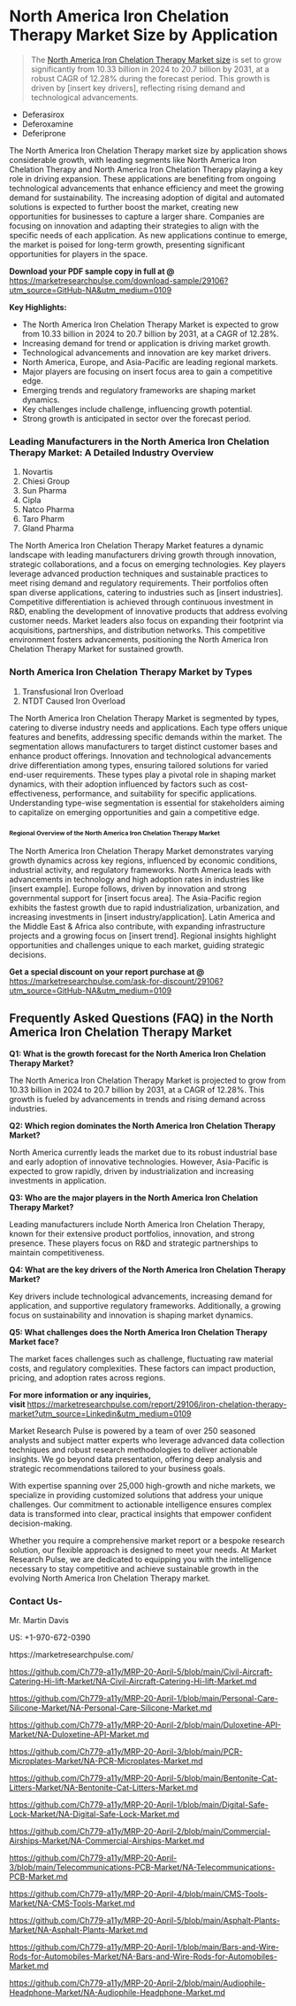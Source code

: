 <h1>North America Iron Chelation Therapy Market&nbsp;Size by Application</h1><blockquote><p>The <a href="https://marketresearchpulse.com/download-sample/29106?utm_source=GitHub-NA&amp;utm_medium=0109">North America Iron Chelation Therapy Market size</a> is set to grow significantly from 10.33 billion in 2024 to 20.7 billion by 2031, at a robust CAGR of 12.28% during the forecast period. This growth is driven by [insert key drivers], reflecting rising demand and technological advancements.</p></blockquote><ul><li>Deferasirox<li> Deferoxamine<li> Deferiprone</li></ul><p>The North America Iron Chelation Therapy market size by application shows considerable growth, with leading segments like North America Iron Chelation Therapy and North America Iron Chelation Therapy playing a key role in driving expansion. These applications are benefiting from ongoing technological advancements that enhance efficiency and meet the growing demand for sustainability. The increasing adoption of digital and automated solutions is expected to further boost the market, creating new opportunities for businesses to capture a larger share. Companies are focusing on innovation and adapting their strategies to align with the specific needs of each application. As new applications continue to emerge, the market is poised for long-term growth, presenting significant opportunities for players in the space.</p><p><strong>Download your PDF sample copy in full at @ </strong><a href="https://marketresearchpulse.com/download-sample/29106?utm_source=GitHub-NA&amp;utm_medium=0109">https://marketresearchpulse.com/download-sample/29106?utm_source=GitHub-NA&amp;utm_medium=0109</a></p><p><strong>Key Highlights: </strong></p><ul><li>The North America Iron Chelation Therapy Market is expected to grow from 10.33 billion in 2024 to 20.7 billion by 2031, at a CAGR of 12.28%.</li><li>Increasing demand for trend or application is driving market growth.</li><li>Technological advancements and innovation are key market drivers.</li><li>North America, Europe, and Asia-Pacific are leading regional markets.</li><li>Major players are focusing on insert focus area to gain a competitive edge.</li><li>Emerging trends and regulatory frameworks are shaping market dynamics.</li><li>Key challenges include challenge, influencing growth potential.</li><li>Strong growth is anticipated in sector over the forecast period.</li></ul><h3>Leading Manufacturers in the North America Iron Chelation Therapy Market: A Detailed Industry Overview</h3><ol><li>Novartis</li><li>Chiesi Group</li><li>Sun Pharma</li><li>Cipla</li><li>Natco Pharma</li><li>Taro Pharm</li><li>Gland Pharma</li></ol><div class="flex max-w-full flex-col flex-grow"><div class="min-h-8 text-message flex w-full flex-col items-end gap-2 whitespace-normal break-words [.text-message+&amp;]:mt-5" dir="auto" data-message-author-role="assistant" data-message-id="fd8432e4-4910-450d-b182-61b7bfb0a01f" data-message-model-slug="gpt-4o"><div class="flex w-full flex-col gap-1 empty:hidden first:pt-[3px]"><div class="markdown prose w-full break-words dark:prose-invert light"><p>The North America Iron Chelation Therapy Market features a dynamic landscape with leading manufacturers driving growth through innovation, strategic collaborations, and a focus on emerging technologies. Key players leverage advanced production techniques and sustainable practices to meet rising demand and regulatory requirements. Their portfolios often span diverse applications, catering to industries such as [insert industries]. Competitive differentiation is achieved through continuous investment in R&amp;D, enabling the development of innovative products that address evolving customer needs. Market leaders also focus on expanding their footprint via acquisitions, partnerships, and distribution networks. This competitive environment fosters advancements, positioning the North America Iron Chelation Therapy Market for sustained growth.</p></div></div></div></div><h3>North America Iron Chelation Therapy Market by Types</h3><ol><li>Transfusional Iron Overload<li> NTDT Caused Iron Overload</li></ol><div class="flex max-w-full flex-col flex-grow"><div class="min-h-8 text-message flex w-full flex-col items-end gap-2 whitespace-normal break-words [.text-message+&amp;]:mt-5" dir="auto" data-message-author-role="assistant" data-message-id="084470be-0bb7-4664-bddf-5156b4f41249" data-message-model-slug="gpt-4o-mini"><div class="flex w-full flex-col gap-1 empty:hidden first:pt-[3px]"><div class="markdown prose w-full break-words dark:prose-invert light"><p>The North America Iron Chelation Therapy Market is segmented by types, catering to diverse industry needs and applications. Each type offers unique features and benefits, addressing specific demands within the market. The segmentation allows manufacturers to target distinct customer bases and enhance product offerings. Innovation and technological advancements drive differentiation among types, ensuring tailored solutions for varied end-user requirements. These types play a pivotal role in shaping market dynamics, with their adoption influenced by factors such as cost-effectiveness, performance, and suitability for specific applications. Understanding type-wise segmentation is essential for stakeholders aiming to capitalize on emerging opportunities and gain a competitive edge.</p></div></div></div></div><h3><span style="font-size: 11px;">Regional Overview of the North America Iron Chelation Therapy Market</span></h3><div class="flex max-w-full flex-col flex-grow"><div class="min-h-8 text-message flex w-full flex-col items-end gap-2 whitespace-normal break-words [.text-message+&amp;]:mt-5" dir="auto" data-message-author-role="assistant" data-message-id="e9038762-ce64-4e30-91c9-9bd413514231" data-message-model-slug="gpt-4o-mini"><div class="flex w-full flex-col gap-1 empty:hidden first:pt-[3px]"><div class="markdown prose w-full break-words dark:prose-invert light"><p>The North America Iron Chelation Therapy Market demonstrates varying growth dynamics across key regions, influenced by economic conditions, industrial activity, and regulatory frameworks. North America leads with advancements in technology and high adoption rates in industries like [insert example]. Europe follows, driven by innovation and strong governmental support for [insert focus area]. The Asia-Pacific region exhibits the fastest growth due to rapid industrialization, urbanization, and increasing investments in [insert industry/application]. Latin America and the Middle East &amp; Africa also contribute, with expanding infrastructure projects and a growing focus on [insert trend]. Regional insights highlight opportunities and challenges unique to each market, guiding strategic decisions.</p></div></div></div></div><p><strong>Get a special discount on your report purchase at @ </strong><a href="https://marketresearchpulse.com/ask-for-discount/29106?utm_source=GitHub-NA&amp;utm_medium=0109">https://marketresearchpulse.com/ask-for-discount/29106?utm_source=GitHub-NA&amp;utm_medium=0109</a></p><h2>Frequently Asked Questions (FAQ) in the North America Iron Chelation Therapy Market</h2><p><strong>Q1: What is the growth forecast for the North America Iron Chelation Therapy Market?</strong></p><p>The North America Iron Chelation Therapy Market is projected to grow from 10.33 billion in 2024 to 20.7 billion by 2031, at a CAGR of 12.28%. This growth is fueled by advancements in trends and rising demand across industries.</p><p><strong>Q2: Which region dominates the North America Iron Chelation Therapy Market?</strong></p><p>North America currently leads the market due to its robust industrial base and early adoption of innovative technologies. However, Asia-Pacific is expected to grow rapidly, driven by industrialization and increasing investments in application.</p><p><strong>Q3: Who are the major players in the North America Iron Chelation Therapy Market?</strong></p><p>Leading manufacturers include North America Iron Chelation Therapy, known for their extensive product portfolios, innovation, and strong presence. These players focus on R&amp;D and strategic partnerships to maintain competitiveness.</p><p><strong>Q4: What are the key drivers of the North America Iron Chelation Therapy Market?</strong></p><p>Key drivers include technological advancements, increasing demand for application, and supportive regulatory frameworks. Additionally, a growing focus on sustainability and innovation is shaping market dynamics.</p><p><strong>Q5: What challenges does the North America Iron Chelation Therapy Market face?</strong></p><p>The market faces challenges such as challenge, fluctuating raw material costs, and regulatory complexities. These factors can impact production, pricing, and adoption rates across regions.</p><p><strong>For more information or any inquiries, visit&nbsp;</strong><a href="https://marketresearchpulse.com/report/29106/iron-chelation-therapy-market?utm_source=Linkedin&utm_medium=0109">https://marketresearchpulse.com/report/29106/iron-chelation-therapy-market?utm_source=Linkedin&utm_medium=0109</a></p><p>Market Research Pulse is powered by a team of over 250 seasoned analysts and subject matter experts who leverage advanced data collection techniques and robust research methodologies to deliver actionable insights. We go beyond data presentation, offering deep analysis and strategic recommendations tailored to your business goals.</p><p>With expertise spanning over 25,000 high-growth and niche markets, we specialize in providing customized solutions that address your unique challenges. Our commitment to actionable intelligence ensures complex data is transformed into clear, practical insights that empower confident decision-making.</p><p>Whether you require a comprehensive market report or a bespoke research solution, our flexible approach is designed to meet your needs. At Market Research Pulse, we are dedicated to equipping you with the intelligence necessary to stay competitive and achieve sustainable growth in the evolving North America Iron Chelation Therapy market.</p><h3><strong>Contact Us-</strong></h3><p>Mr. Martin Davis</p><p>US: +1-970-672-0390</p><p>https://marketresearchpulse.com/</p><p><a href="https://github.com/Ch779-a11y/MRP-20-April-5/blob/main/Civil-Aircraft-Catering-Hi-lift-Market/NA-Civil-Aircraft-Catering-Hi-lift-Market.md">https://github.com/Ch779-a11y/MRP-20-April-5/blob/main/Civil-Aircraft-Catering-Hi-lift-Market/NA-Civil-Aircraft-Catering-Hi-lift-Market.md</a></p><p><a href="https://github.com/Ch779-a11y/MRP-20-April-1/blob/main/Personal-Care-Silicone-Market/NA-Personal-Care-Silicone-Market.md">https://github.com/Ch779-a11y/MRP-20-April-1/blob/main/Personal-Care-Silicone-Market/NA-Personal-Care-Silicone-Market.md</a></p><p><a href="https://github.com/Ch779-a11y/MRP-20-April-2/blob/main/Duloxetine-API-Market/NA-Duloxetine-API-Market.md">https://github.com/Ch779-a11y/MRP-20-April-2/blob/main/Duloxetine-API-Market/NA-Duloxetine-API-Market.md</a></p><p><a href="https://github.com/Ch779-a11y/MRP-20-April-3/blob/main/PCR-Microplates-Market/NA-PCR-Microplates-Market.md">https://github.com/Ch779-a11y/MRP-20-April-3/blob/main/PCR-Microplates-Market/NA-PCR-Microplates-Market.md</a></p><p><a href="https://github.com/Ch779-a11y/MRP-20-April-5/blob/main/Bentonite-Cat-Litters-Market/NA-Bentonite-Cat-Litters-Market.md">https://github.com/Ch779-a11y/MRP-20-April-5/blob/main/Bentonite-Cat-Litters-Market/NA-Bentonite-Cat-Litters-Market.md</a></p><p><a href="https://github.com/Ch779-a11y/MRP-20-April-1/blob/main/Digital-Safe-Lock-Market/NA-Digital-Safe-Lock-Market.md">https://github.com/Ch779-a11y/MRP-20-April-1/blob/main/Digital-Safe-Lock-Market/NA-Digital-Safe-Lock-Market.md</a></p><p><a href="https://github.com/Ch779-a11y/MRP-20-April-2/blob/main/Commercial-Airships-Market/NA-Commercial-Airships-Market.md">https://github.com/Ch779-a11y/MRP-20-April-2/blob/main/Commercial-Airships-Market/NA-Commercial-Airships-Market.md</a></p><p><a href="https://github.com/Ch779-a11y/MRP-20-April-3/blob/main/Telecommunications-PCB-Market/NA-Telecommunications-PCB-Market.md">https://github.com/Ch779-a11y/MRP-20-April-3/blob/main/Telecommunications-PCB-Market/NA-Telecommunications-PCB-Market.md</a></p><p><a href="https://github.com/Ch779-a11y/MRP-20-April-4/blob/main/CMS-Tools-Market/NA-CMS-Tools-Market.md">https://github.com/Ch779-a11y/MRP-20-April-4/blob/main/CMS-Tools-Market/NA-CMS-Tools-Market.md</a></p><p><a href="https://github.com/Ch779-a11y/MRP-20-April-5/blob/main/Asphalt-Plants-Market/NA-Asphalt-Plants-Market.md">https://github.com/Ch779-a11y/MRP-20-April-5/blob/main/Asphalt-Plants-Market/NA-Asphalt-Plants-Market.md</a></p><p><a href="https://github.com/Ch779-a11y/MRP-20-April-1/blob/main/Bars-and-Wire-Rods-for-Automobiles-Market/NA-Bars-and-Wire-Rods-for-Automobiles-Market.md">https://github.com/Ch779-a11y/MRP-20-April-1/blob/main/Bars-and-Wire-Rods-for-Automobiles-Market/NA-Bars-and-Wire-Rods-for-Automobiles-Market.md</a></p><p><a href="https://github.com/Ch779-a11y/MRP-20-April-2/blob/main/Audiophile-Headphone-Market/NA-Audiophile-Headphone-Market.md">https://github.com/Ch779-a11y/MRP-20-April-2/blob/main/Audiophile-Headphone-Market/NA-Audiophile-Headphone-Market.md</a></p>
